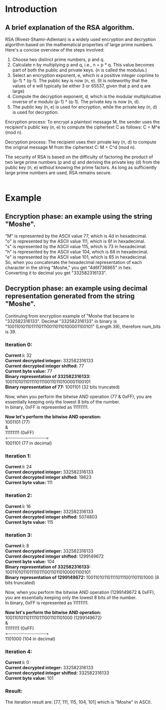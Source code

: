 # Introduction
## A brief explanation of the RSA algorithm.
RSA (Rivest-Shamir-Adleman) is a widely used encryption and decryption algorithm based on the mathematical properties of large prime numbers. Here's a concise overview of the steps involved:

1. Choose two distinct prime numbers, p and q.
2. Calculate n by multiplying p and q, i.e., n = p * q. This value becomes part of both the public and private keys. (n is called the modulus.)
3. Select an encryption exponent, e, which is a positive integer coprime to (p-1) * (q-1). The public key is now (n, e). (It is noteworthy that the values of e will typically be either 3 or 65537, given that p and q are large)
4. Compute the decryption exponent, d, which is the modular multiplicative inverse of e modulo (p-1) * (q-1). The private key is now (n, d).
5. The public key (n, e) is used for encryption, while the private key (n, d) is used for decryption.

Encryption process:
To encrypt a plaintext message M, the sender uses the recipient's public key (n, e) to compute the ciphertext C as follows: C = M^e (mod n).

Decryption process:
The recipient uses their private key (n, d) to compute the original message M from the ciphertext C: M = C^d (mod n).

The security of RSA is based on the difficulty of factoring the product of two large prime numbers (p and q) and deriving the private key (d) from the public key (n, e) without knowing the prime factors. As long as sufficiently large prime numbers are used, RSA remains secure.
<br><br>
# Example
## Encryption phase: an example using the string "Moshe".
"M" is represented by the ASCII value 77, which is 4d in hexadecimal.<br>
"o" is represented by the ASCII value 111, which is 6f in hexadecimal.<br>
"s" is represented by the ASCII value 115, which is 73 in hexadecimal.<br>
"h" is represented by the ASCII value 104, which is 68 in hexadecimal.<br>
"e" is represented by the ASCII value 101, which is 65 in hexadecimal.<br>
So, when you concatenate the hexadecimal representation of each character in the string "Moshe," you get "4d6f736865" in hex.<br>
Converting it to decimal you get "332582316133".

## Decryption phase: an example using decimal representation generated from the string "Moshe".
Continuing from encryption example of "Moshe that became to "332582316133".
Decimal "332582316133" in binary is "100110101101111011100110110100001100101" (Length 39), therefore num_bits is 39.

### Iteration 0:<br>
**Current i:** 32<br>
**Current decrypted integer:** 332582316133<br>
**Current decrypted integer shifted:** 77<br>
**Current byte value:** 77<br>
**Binary representation of 332582316133:** 100110101101111011100110110100001100101<br>
**Binary representation of 77:** 1001101 (32 bits truncated)

Now, when you perform the bitwise AND operation (77 & 0xFF), you are essentially keeping only the lowest 8 bits of the number.<br>
In binary, 0xFF is represented as 11111111.

**Now let's perform the bitwise AND operation:**<br>
1001101  (77)<br>
&<br>
11111111 (0xFF)<br>
=-------------------=<br>
1001101  (77 in decimal)<br>


### Iteration 1:
**Current i:** 24<br>
**Current decrypted integer:** 332582316133<br>
**Current decrypted integer shifted:** 19823<br>
**Current byte value:** 111<br>


### Iteration 2:
**Current i:** 16<br>
**Current decrypted integer:** 332582316133<br>
**Current decrypted integer shifted:** 5074803<br>
**Current byte value:** 115<br>


### Iteration 3:
**Current i:** 8<br>
**Current decrypted integer:** 332582316133<br>
**Current decrypted integer shifted:** 1299149672<br>
**Current byte value:** 104<br>
**Binary representation of 332582316133:** 100110101101111011100110110100001100101<br>
**Binary representation of 1299149672:** 1001101011011110111001101101000 (8 bits truncated)<br>

Now, when you perform the bitwise AND operation (1299149672 & 0xFF), you are essentially keeping only the lowest 8 bits of the number.<br>
In binary, 0xFF is represented as 11111111.

**Now let's perform the bitwise AND operation:**<br>
1001101011011110111001101101000  (1299149672)<br>
& <br>
11111111 (0xFF)<br>
=-------------------=<br>
1101000  (104 in decimal)<br>


### Iteration 4:
**Current i:** 0<br>
**Current decrypted integer:** 332582316133<br>
**Current decrypted integer shifted:** 332582316133<br>
**Current byte value:** 101<br>

### Result:
The iteration result are: [77, 111, 115, 104, 101] which is "Moshe" in ASCII.